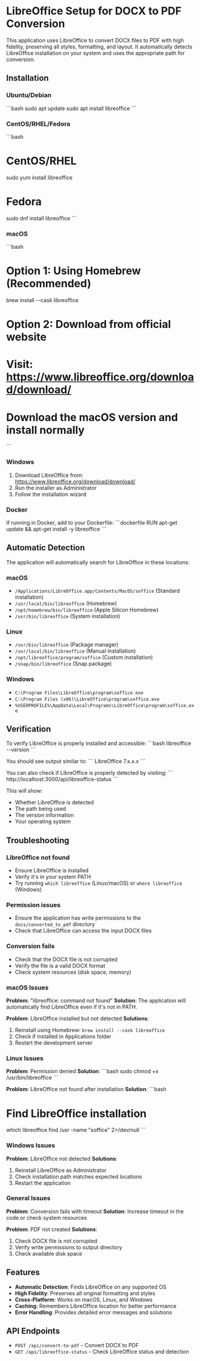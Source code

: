 # LibreOffice Setup for DOCX to PDF Conversion

This application uses LibreOffice to convert DOCX files to PDF with high fidelity, preserving all styles, formatting, and layout. It automatically detects LibreOffice installation on your system and uses the appropriate path for conversion.

## Installation

### Ubuntu/Debian
\`\`\`bash
sudo apt update
sudo apt install libreoffice
\`\`\`

### CentOS/RHEL/Fedora
\`\`\`bash
# CentOS/RHEL
sudo yum install libreoffice

# Fedora
sudo dnf install libreoffice
\`\`\`

### macOS
\`\`\`bash
# Option 1: Using Homebrew (Recommended)
brew install --cask libreoffice

# Option 2: Download from official website
# Visit: https://www.libreoffice.org/download/download/
# Download the macOS version and install normally
\`\`\`

### Windows
1. Download LibreOffice from: https://www.libreoffice.org/download/download/
2. Run the installer as Administrator
3. Follow the installation wizard

### Docker
If running in Docker, add to your Dockerfile:
\`\`\`dockerfile
RUN apt-get update && apt-get install -y libreoffice
\`\`\`

## Automatic Detection

The application will automatically search for LibreOffice in these locations:

### macOS
- `/Applications/LibreOffice.app/Contents/MacOS/soffice` (Standard installation)
- `/usr/local/bin/libreoffice` (Homebrew)
- `/opt/homebrew/bin/libreoffice` (Apple Silicon Homebrew)
- `/usr/bin/libreoffice` (System installation)

### Linux
- `/usr/bin/libreoffice` (Package manager)
- `/usr/local/bin/libreoffice` (Manual installation)
- `/opt/libreoffice/program/soffice` (Custom installation)
- `/snap/bin/libreoffice` (Snap package)

### Windows
- `C:\Program Files\LibreOffice\program\soffice.exe`
- `C:\Program Files (x86)\LibreOffice\program\soffice.exe`
- `%USERPROFILE%\AppData\Local\Programs\LibreOffice\program\soffice.exe`

## Verification

To verify LibreOffice is properly installed and accessible:
\`\`\`bash
libreoffice --version
\`\`\`

You should see output similar to:
\`\`\`
LibreOffice 7.x.x.x
\`\`\`

You can also check if LibreOffice is properly detected by visiting:
\`\`\`
http://localhost:3000/api/libreoffice-status
\`\`\`

This will show:
- Whether LibreOffice is detected
- The path being used
- The version information
- Your operating system

## Troubleshooting

### LibreOffice not found
- Ensure LibreOffice is installed
- Verify it's in your system PATH
- Try running `which libreoffice` (Linux/macOS) or `where libreoffice` (Windows)

### Permission issues
- Ensure the application has write permissions to the `docs/converted_to_pdf` directory
- Check that LibreOffice can access the input DOCX files

### Conversion fails
- Check that the DOCX file is not corrupted
- Verify the file is a valid DOCX format
- Check system resources (disk space, memory)

### macOS Issues

**Problem**: "libreoffice: command not found"
**Solution**: The application will automatically find LibreOffice even if it's not in PATH.

**Problem**: LibreOffice installed but not detected
**Solutions**:
1. Reinstall using Homebrew: `brew install --cask libreoffice`
2. Check if installed in Applications folder
3. Restart the development server

### Linux Issues

**Problem**: Permission denied
**Solution**: 
\`\`\`bash
sudo chmod +x /usr/bin/libreoffice
\`\`\`

**Problem**: LibreOffice not found after installation
**Solution**:
\`\`\`bash
# Find LibreOffice installation
which libreoffice
find /usr -name "soffice" 2>/dev/null
\`\`\`

### Windows Issues

**Problem**: LibreOffice not detected
**Solutions**:
1. Reinstall LibreOffice as Administrator
2. Check installation path matches expected locations
3. Restart the application

### General Issues

**Problem**: Conversion fails with timeout
**Solution**: Increase timeout in the code or check system resources

**Problem**: PDF not created
**Solutions**:
1. Check DOCX file is not corrupted
2. Verify write permissions to output directory
3. Check available disk space

## Features

- **Automatic Detection**: Finds LibreOffice on any supported OS
- **High Fidelity**: Preserves all original formatting and styles
- **Cross-Platform**: Works on macOS, Linux, and Windows
- **Caching**: Remembers LibreOffice location for better performance
- **Error Handling**: Provides detailed error messages and solutions

## API Endpoints

- `POST /api/convert-to-pdf` - Convert DOCX to PDF
- `GET /api/libreoffice-status` - Check LibreOffice status and detection
